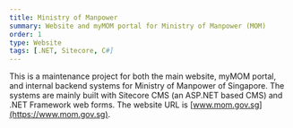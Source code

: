 ```yaml
---
title: Ministry of Manpower
summary: Website and myMOM portal for Ministry of Manpower (MOM)
order: 1
type: Website
tags: [.NET, Sitecore, C#]
---
```


This is a maintenance project for both the main website, myMOM portal, and internal backend systems for Ministry of Manpower of Singapore. The systems are mainly built with Sitecore CMS (an ASP.NET based CMS) and .NET Framework web forms. The website URL is [www.mom.gov.sg](https://www.mom.gov.sg).